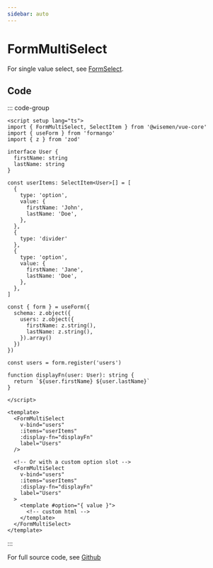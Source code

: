 ```yaml
---
sidebar: auto
---
```


# FormMultiSelect

For single value select, see [FormSelect](/components/select/form-select.md).

<!-- @include: ./form-multi-select-meta.md -->
## Code

::: code-group
```vue [Usage]
<script setup lang="ts">
import { FormMultiSelect, SelectItem } from '@wisemen/vue-core'
import { useForm } from 'formango'
import { z } from 'zod'

interface User {
  firstName: string
  lastName: string
}

const userItems: SelectItem<User>[] = [
  {
    type: 'option',
    value: {
      firstName: 'John',
      lastName: 'Doe',
    },
  },
  {
    type: 'divider'
  },
  {
    type: 'option',
    value: {
      firstName: 'Jane',
      lastName: 'Doe',
    },
  },
]

const { form } = useForm({
  schema: z.object({
    users: z.object({
      firstName: z.string(),
      lastName: z.string(),
    }).array()
  })
})

const users = form.register('users')

function displayFn(user: User): string {
  return `${user.firstName} ${user.lastName}`
}

</script>

<template>
  <FormMultiSelect
    v-bind="users"
    :items="userItems"
    :display-fn="displayFn"
    label="Users"
  />

  <!-- Or with a custom option slot -->
  <FormMultiSelect
    v-bind="users"
    :items="userItems"
    :display-fn="displayFn"
    label="Users"
  >
    <template #option="{ value }">
      <!-- custom html -->
    </template>
  </FormMultiSelect>
</template>
```
:::

For full source code, see [Github](https://github.com/wisemen-digital/vue-core/blob/main/packages/components/src/components/select/FormMultiSelect.vue)